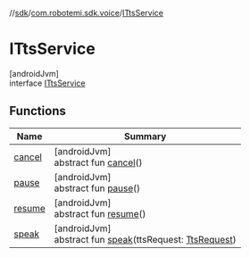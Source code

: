 //[sdk](../../../index.md)/[com.robotemi.sdk.voice](../index.md)/[ITtsService](index.md)

# ITtsService

[androidJvm]\
interface [ITtsService](index.md)

## Functions

| Name | Summary |
|---|---|
| [cancel](cancel.md) | [androidJvm]<br>abstract fun [cancel](cancel.md)() |
| [pause](pause.md) | [androidJvm]<br>abstract fun [pause](pause.md)() |
| [resume](resume.md) | [androidJvm]<br>abstract fun [resume](resume.md)() |
| [speak](speak.md) | [androidJvm]<br>abstract fun [speak](speak.md)(ttsRequest: [TtsRequest](../../com.robotemi.sdk/-tts-request/index.md)) |
